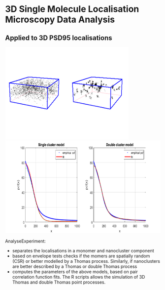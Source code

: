 # 3D Single Molecule Localisation Microscopy Data Analysis 
## Applied to 3D PSD95 localisations

<img src=CleanedData.png width="400" height="300">
<img src=Sample.png width="600" height="300">

AnalyseExperiment:
- separates the localisations in a monomer and nanocluster component
- based on envelope tests checks if the momers are spatially random (CSR) or better modelled by a Thomas process. Similarly, if nanoclusters are better described by a Thomas or double Thomas process
- computes the parameters of the above models, based on pair correlation function fits.
The R scripts allows the simulation of 3D Thomas and double Thomas point processes.
